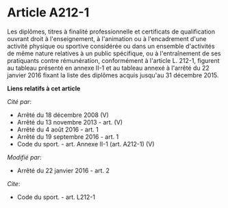 # Article A212-1

Les diplômes, titres à finalité professionnelle et certificats de qualification ouvrant droit à l'enseignement, à l'animation
ou à l'encadrement d'une activité physique ou sportive considérée ou dans un ensemble d'activités de même nature relatives à
un public spécifique, ou à l'entraînement de ses pratiquants contre rémunération, conformément à l'article L. 212-1, figurent
au tableau présenté en annexe II-1 et au tableau annexé à l'arrêté du 22 janvier 2016 fixant la liste des diplômes acquis
jusqu'au 31 décembre 2015.

**Liens relatifs à cet article**

_Cité par_:

  - Arrêté du 18 décembre 2008 (V)
  - Arrêté du 13 novembre 2013 - art. (V)
  - Arrêté du 4 août 2016 - art. 1
  - Arrêté du 19 septembre 2016 - art. 1
  - Code du sport. - art. Annexe II-1 (art. A212-1) (V)

_Modifié par_:

  - Arrêté du 22 janvier 2016 - art. 2

_Cite_:

  - Code du sport. - art. L212-1
